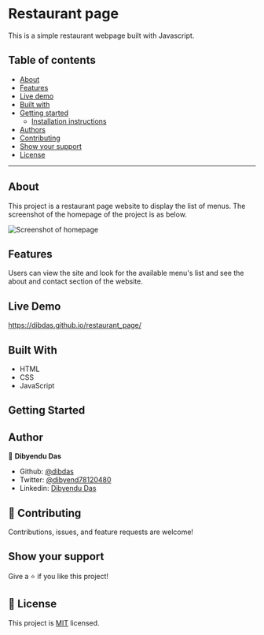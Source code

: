 # Restaurant page
This is a simple restaurant webpage built with Javascript.

## Table of contents

- [About](#about)
- [Features](#features)
- [Live demo](#live-demo)
- [Built with](#built-with)
- [Getting started](#getting-started)
  * [Installation instructions](#installation-instructions)
- [Authors](#authors)
- [Contributing](#-contributing)
- [Show your support](#show-your-support)
- [License](#-license)

---

## About

This project is a restaurant page website to display the list of menus. The screenshot of the homepage of the project is as below.

![Screenshot of homepage](./dist/images/app.png)

## Features

Users can view the site and look for the available menu's list and see the about and contact section of the website.

## Live Demo
https://dibdas.github.io/restaurant_page/

## Built With

- HTML
- CSS
- JavaScript

## Getting Started


## Author

👤 **Dibyendu Das**
- Github: [@dibdas](https://github.com/dibdas)
- Twitter: [@dibyend78120480](https://twitter.com/dibyend78120480)
- Linkedin: [Dibyendu Das](https://www.linkedin.com/in/dibdas/)
## 🤝 Contributing

Contributions, issues, and feature requests are welcome!

## Show your support

Give a ⭐️ if you like this project!

## 📝 License

This project is [MIT](./LICENSE) licensed.
